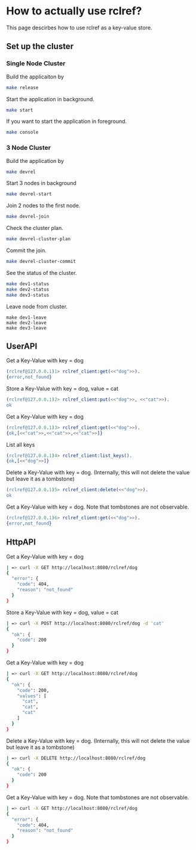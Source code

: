 # How to actually use rclref?

This page descirbes how to use rclref as a key-value store.

## Set up the cluster

### Single Node Cluster

Build the applicaiton by 

```sh
make release
```

Start the application in background.

```sh
make start
```

If you want to start the application in foreground.

```sh
make console
```

### 3 Node Cluster

Build the application by

```sh
make devrel
```

Start 3 nodes in background

```sh
make devrel-start
```

Join 2 nodes to the first node.

```sh
make devrel-join
```


Check the cluster plan.
```sh
make devrel-cluster-plan
```

Commit the join.
```sh
make devrel-cluster-commit
```

See the status of the cluster.
```sh
make dev1-status
make dev2-status
make dev3-status
```

Leave node from cluster.

```
make dev1-leave
make dev2-leave
make dev3-leave
```

## UserAPI

Get a Key-Value with key = dog

```erlang
(rclref@127.0.0.1)1> rclref_client:get(<<"dog">>).
{error,not_found}
```

Store a Key-Value with key = dog, value = cat


```erlang
(rclref@127.0.0.1)2> rclref_client:put(<<"dog">>, <<"cat">>).
ok
```

Get a Key-Value with key = dog

```erlang
(rclref@127.0.0.1)3> rclref_client:get(<<"dog">>).
{ok,[<<"cat">>,<<"cat">>,<<"cat">>]}
```

List all keys

```erlang
(rclref@127.0.0.1)4> rclref_client:list_keys().
{ok,[<<"dog">>]}
```

Delete a Key-Value with key = dog. (Internally, this will not delete the value but leave it as a tombstone)

```erlang
(rclref@127.0.0.1)5> rclref_client:delete(<<"dog">>).
ok
```

Get a Key-Value with key = dog. Note that tombstones are not observable.

```erlang
(rclref@127.0.0.1)6> rclref_client:get(<<"dog">>).
{error,not_found}
```


## HttpAPI

Get a Key-Value with key = dog

```sh
| => curl -X GET http://localhost:8080/rclref/dog
{
  "error": {
    "code": 404,
    "reason": "not_found"
  }
}
```

Store a Key-Value with key = dog, value = cat

```sh
| => curl -X POST http://localhost:8080/rclref/dog -d 'cat'
{
  "ok": {
    "code": 200
  }
}
```

Get a Key-Value with key = dog

```sh
| => curl -X GET http://localhost:8080/rclref/dog
{
  "ok": {
    "code": 200,
    "values": [
      "cat",
      "cat",
      "cat"
    ]
  }
}
```

Delete a Key-Value with key = dog. (Internally, this will not delete the value but leave it as a tombstone)

```sh
| => curl -X DELETE http://localhost:8080/rclref/dog
{
  "ok": {
    "code": 200
  }
}
```

Get a Key-Value with key = dog. Note that tombstones are not observable.

```sh
| => curl -X GET http://localhost:8080/rclref/dog
{
  "error": {
    "code": 404,
    "reason": "not_found"
  }
}
```


